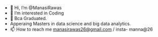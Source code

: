 - 👋 Hi, I’m @ManasiRawas
- 👀 I’m interested in Coding
- 🌱 Bca Graduated.
- Apperaing Masters in data science and big data analytics.
- 📫 How to reach me manasirawas26@gmail.com / insta- manna@26

<!---
ManasiRawas/ManasiRawas is a ✨ special ✨ repository because its `README.md` (this file) appears on your GitHub profile.
You can click the Preview link to take a look at your changes.
--->

